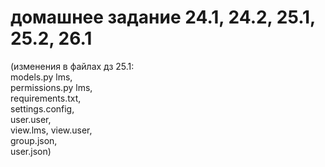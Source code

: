 # домашнее задание 24.1, 24.2, 25.1, 25.2, 26.1 
 (изменения в файлах дз 25.1:  
models.py lms,    
permissions.py lms,  
requirements.txt,   
settings.config,  
user.user,  
view.lms, 
view.user,  
group.json,  
user.json)

